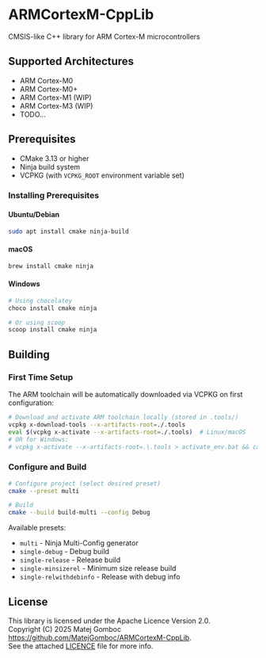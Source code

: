 # ARMCortexM-CppLib

CMSIS-like C++ library for ARM Cortex-M microcontrollers

## Supported Architectures

- ARM Cortex-M0
- ARM Cortex-M0+
- ARM Cortex-M1 (WIP)
- ARM Cortex-M3 (WIP)
- TODO...

## Prerequisites

- CMake 3.13 or higher
- Ninja build system
- VCPKG (with `VCPKG_ROOT` environment variable set)

### Installing Prerequisites

#### Ubuntu/Debian
```bash
sudo apt install cmake ninja-build
```

#### macOS
```bash
brew install cmake ninja
```

#### Windows
```bash
# Using chocolatey
choco install cmake ninja

# Or using scoop
scoop install cmake ninja
```

## Building

### First Time Setup
The ARM toolchain will be automatically downloaded via VCPKG on first configuration:

```bash
# Download and activate ARM toolchain locally (stored in .tools/)
vcpkg x-download-tools --x-artifacts-root=./.tools
eval $(vcpkg x-activate --x-artifacts-root=./.tools)  # Linux/macOS
# OR for Windows:
# vcpkg x-activate --x-artifacts-root=.\.tools > activate_env.bat && call activate_env.bat
```

### Configure and Build

```bash
# Configure project (select desired preset)
cmake --preset multi

# Build
cmake --build build-multi --config Debug
```

Available presets:
- `multi` - Ninja Multi-Config generator
- `single-debug` - Debug build
- `single-release` - Release build
- `single-minsizerel` - Minimum size release build
- `single-relwithdebinfo` - Release with debug info

## License

This library is licensed under the Apache Licence Version 2.0.  
Copyright (C) 2025 Matej Gomboc <https://github.com/MatejGomboc/ARMCortexM-CppLib>.  
See the attached [LICENCE](./LICENCE) file for more info.
